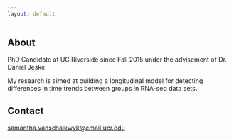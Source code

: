 ```yaml
---
layout: default
---
```


## About

PhD Candidate at UC Riverside since Fall 2015 under the advisement of Dr. Daniel Jeske.

My research is aimed at building a longitudinal model for detecting differences in time trends between groups in RNA-seq data sets.

## Contact

samantha.vanschalkwyk@email.ucr.edu
